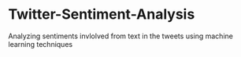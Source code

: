 # Twitter-Sentiment-Analysis

Analyzing sentiments invlolved from text in the tweets using machine learning techniques

